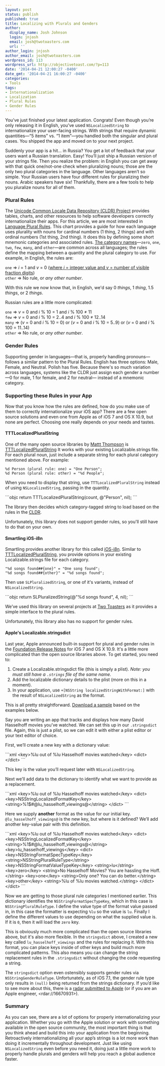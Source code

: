 ```yaml
---
layout: post
status: publish
published: true
title: Localizing with Plurals and Genders
author:
  display_name: Josh Johnson
  login: jnjosh
  email: josh@twotoasters.com
  url: ''
author_login: jnjosh
author_email: josh@twotoasters.com
wordpress_id: 113
wordpress_url: http://objectivetoast.com/?p=113
date: '2014-04-21 12:00:27 -0400'
date_gmt: '2014-04-21 16:00:27 -0400'
categories:
- Tools
tags:
- Internationalization
- Localization
- Plural Rules
- Gender Rules
---
```

<p>You’ve just finished your latest application. Congrats! Even though you’re only releasing it in English, you’ve used <code>NSLocalizedString</code> to internationalize your user-facing strings. With strings that require dynamic quantities—“5 items” vs. “1 item”—you handled both the singular and plural cases. You shipped the app and moved on to your next project.</p>
<p>Suddenly your app is a hit… in Russia? You get a lot of feedback that your users want a Russian translation. Easy! You’ll just ship a Russian version of your strings file. Then you realize the problem: in English you can get away with that quick one/not-one check when pluralizing nouns; those are the only two plural categories in the language. Other languages aren’t so simple. Your Russian users have four different rules for pluralizing their nouns. Arabic speakers have six! Thankfully, there are a few tools to help you pluralize nouns for all of them.</p>
<p><!--more--></p>
<h3>Plural Rules</h3>
<p>The <a href="http://cldr.unicode.org">Unicode Common Locale Data Repository (CLDR) Project</a> provides tables, charts, and other resources to help software developers correctly internationalize their apps. For this article, we are most interested in <a href="http://www.unicode.org/cldr/charts/latest/supplemental/language_plural_rules.html">Language Plural Rules</a>. This chart provides a guide for how each language uses plurality with nouns for cardinal numbers (1 thing, 2 things) and with ordinal numbers (1st thing, 2nd thing). It does this by defining some short mnemonic categories and associated rules. <a href="http://cldr.unicode.org/index/cldr-spec/plural-rules">The category names</a>—<code>zero</code>, <code>one</code>, <code>two</code>, <code>few</code>, <code>many</code>, and <code>other</code>—are common across all languages; the rules define the mapping between a quantity and the plural category to use. For example, in English, the rules are:</p>
<p><code>one</code> ⇒ <em>i</em> = 1 and <em>v</em> = 0 (<a href="http://unicode.org/reports/tr35/tr35-numbers.html#Operands">where <em>i</em> = integer value and <em>v</em> = number of visible fraction digits</a>)<br />
<code>other</code> ⇒ No rule, or <em>any other number</em>.</p>
<p>With this rule we now know that, in English, we'd say 0 <em>things</em>, 1 <em>thing</em>, 1.5 <em>things</em>, or 2 <em>things</em>.</p>
<p>Russian rules are a little more complicated:</p>
<p><code>one</code> ⇒ <em>v</em> = 0 and <em>i</em> % 10 = 1 and <em>i</em> % 100 ≠ 11<br />
<code>few</code> ⇒ <em>v</em> = 0 and <em>i</em> % 10 = 2..4 and <em>i</em> % 100 ≠ 12..14<br />
<code>many</code> ⇒ (<em>v</em> = 0 and <em>i</em> % 10 = 0) or (<em>v</em> = 0 and <em>i</em> % 10 = 5..9) or (<em>v</em> = 0 and <em>i</em> % 100 = 11..14)<br />
<code>other</code> ⇒ No rule, or <em>any other number</em>.</p>
<h3>Gender Rules</h3>
<p>Supporting gender in languages—that is, properly handling pronouns—follows a similar pattern to the Plural Rules. English has three options: Male, Female, and Neutral. Polish has five. Because there's so much variation across languages, systems like the CLDR just assign each gender a number—0 for male, 1 for female, and 2 for neutral— instead of a mnemonic category.</p>
<h3>Supporting these Rules in your App</h3>
<p>Now that you know how the rules are defined, how do you make use of them to correctly internationalize your iOS app? There are a few open source solutions and even one from Apple as of iOS 7 and OS X 10.9, but none are perfect. Choosing one really depends on your needs and tastes.</p>
<h4>TTTLocalizedPluralString</h4>
<p>One of the many open source libraries by <a href="http://twitter.com/mattt">Mattt Thompson</a> is <a href="https://github.com/mattt/TTTLocalizedPluralString">TTTLocalizedPluralString</a> It works with your existing Localizable.strings file. For each plural noun, just include a separate string for each plural category mentioned above. For example:</p>
<p><code>%d Person (plural rule: one) = "One Person";</code><br />
<code>%d Person (plural rule: other) = "%d People";</code></p>
<p>When you need to display that string, use <code>TTTLocalizedPluralString</code> instead of using <code>NSLocalizedString</code>, passing in the quantity.</p>
```objc
return TTTLocalizedPluralString(count, @"Person", nil);
```
<p>The library then decides which category-tagged string to load based on the rules in the <a href="http://www.unicode.org/cldr/charts/latest/supplemental/language_plural_rules.html">CLDR</a>.</p>
<p>Unfortunately, this library does not support gender rules, so you'll still have to do that on your own.</p>
<h4>Smartling iOS-i8n</h4>
<p>Smartling provides another library for this called <a href="https://github.com/Smartling/ios-i18n">iOS-i8n</a>. Similar to <a href="https://github.com/mattt/TTTLocalizedPluralString">TTTLocalizedPluralString</a>, you provide options in your existing Localizable.strings file for each category.</p>
<p><code>"%d songs found##{one}" = "One song found";</code><br />
<code>"%d songs found##{other}" = "%d songs found";</code></p>
<p>Then use <code>SLPluralizedString</code>, or one of it's variants, instead of <code>NSLocalizedString</code>.</p>
```objc
return SLPluralizedString(@"%d songs found", 4, nil);
```
<p>We’ve used this library on several projects at <a href="http://twotoasters.com">Two Toasters</a> as it provides a simple interface to the plural rules.</p>
<p>Unfortunately, this library also has no support for gender rules.</p>
<h4>Apple's Localizable.stringsdict</h4>
<p>Last year, Apple announced built-in support for plural and gender rules in the <a href="https://developer.apple.com/library/ios/releasenotes/Foundation/RN-Foundation/#//apple_ref/doc/uid/TP30000742-CH2-SW56">Foundation Release Notes</a> for iOS 7 and OS X 10.9. It's a little more complicated than the open source libraries above. To get started, you need to:</p>
<ol>
<li>Create a Localizable.stringsdict file (this is simply a plist). <em>Note: you must still have a <code>.strings</code> file of the same name.</em> </li>
<li>Add the localizable dictionary details to the plist (more on this in a moment). </li>
<li>In your application, use <code>+[NSString localizedStringWithFormat:]</code> with the result of <code>NSLocalizedString</code> as the format.</li>
</ol>
<p>This is all pretty straightforward. <a href="https://github.com/ObjectiveToast/LocalizeTesting">Download a sample</a> based on the examples below.</p>
<p>Say you are writing an app that tracks and displays how many David Hasselhoff movies you’ve watched. We can set this up in our <code>.stringsdict</code> file. Again, this is just a plist, so we can edit it with either a plist editor or your text editor of choice.</p>
<p>First, we’ll create a new key with a dictionary value:</p>
```xml
&lt;key&gt;%lu out of %lu Hasselhoff movies watched&lt;/key&gt;
&lt;dict&gt;&lt;/dict&gt;
```
<p>This key is the value you’ll request later with <code>NSLocalizedString</code>.</p>
<p>Next we’ll add data to the dictionary to identify what we want to provide as a replacement.</p>
```xml
&lt;key&gt;%lu out of %lu Hasselhoff movies watched&lt;/key&gt;
&lt;dict&gt;
    &lt;key&gt;NSStringLocalizedFormatKey&lt;/key&gt;
    &lt;string&gt;%1$#@lu_hasselhoff_viewings@&lt;/string&gt;
&lt;/dict&gt;
```
<p>Here we supply <strong>another</strong> format as the value for our initial key. <code>@lu_hasselhoff_viewings@</code> is the new key, but where is it defined? We’ll add another key-value pair with this definition.</p>
```xml
&lt;key&gt;%lu out of %lu Hasselhoff movies watched&lt;/key&gt;
&lt;dict&gt;
    &lt;key&gt;NSStringLocalizedFormatKey&lt;/key&gt;
    &lt;string&gt;%1$#@lu_hasselhoff_viewings@&lt;/string&gt;
    &lt;key&gt;lu_hasselhoff_viewings&lt;/key&gt;
    &lt;dict&gt;
        &lt;key&gt;NSStringFormatSpecTypeKey&lt;/key&gt;
        &lt;string&gt;NSStringPluralRuleType&lt;/string&gt;
        &lt;key&gt;NSStringFormatValueTypeKey&lt;/key&gt;
        &lt;string&gt;lu&lt;/string&gt;
        &lt;key&gt;zero&lt;/key&gt;
        &lt;string&gt;No Hasselhoff Movies? You are hassling the Hoff.&lt;/string&gt;
        &lt;key&gt;one&lt;/key&gt;
        &lt;string&gt;Only one? You can do better.&lt;/string&gt;
        &lt;key&gt;other&lt;/key&gt;
        &lt;string&gt;%lu of %lu movies watched.&lt;/string&gt;
    &lt;/dict&gt;
&lt;/dict&gt;
```
<p>Now we are getting to those plural rule categories I mentioned earlier. This dictionary identifies the <code>NSStringFormatSpecTypeKey</code>, which in this case is <code>NSStringPluralRuleType</code>. I define the value type of the format value passed in, in this case the formatter is expecting <code>%lu</code> so the value is <code>lu</code>. Finally I define the different values to use depending on what the supplied value is. If it is <code>0</code>, then it will load the <code>zero</code> key.</p>
<p>This is obviously much more complicated than the open source libraries above, but it's also more flexible. In the <code>stringsdict</code> above, I created a new key called <code>lu_hasselhoff_viewings</code> and the rules for replacing it. With this format, you can place keys inside of other keys and build much more complicated patterns. This also means you can change the string replacement rules in the <code>.stringsdict</code> without changing the code requesting a string.</p>
<p>The <code>stringsdict</code> option even ostensibly supports gender rules via <code>NSStringGenderRuleType</code>. Unfortunately, as of iOS 7.1, the gender rule type only results in <code>(null)</code> being returned from the strings dictionary. If you’d like to see more about this, there is a <a href="http://openradar.appspot.com/radar?id=5824363005739008">radar submitted to Apple</a> (or if you are an Apple engineer, &lt;rdar://16670931>).</p>
<h3>Summary</h3>
<p>As you can see, there are a lot of options for properly internationalizing your application. Whether you go with the Apple solution or work with something available in the open source community, the most important thing is that you think ahead and build this into your application from the beginning. Retroactively internationalizing all your app’s strings is a lot more work than doing it incrementally throughout development. Just like using <code>NSLocalizedString</code> even before you need it, doing just a little more work to properly handle plurals and genders will help you reach a global audience faster.</p>
